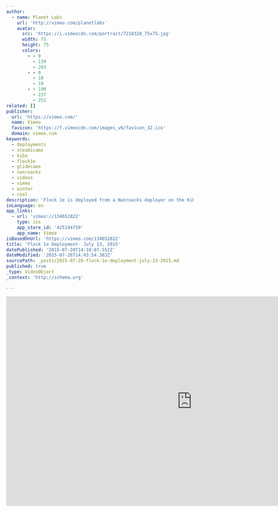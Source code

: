 ```yaml
---
author:
  - name: Planet Labs
    url: 'http://vimeo.com/planetlabs'
    avatar:
      src: 'https://i.vimeocdn.com/portrait/7210328_75x75.jpg'
      width: 75
      height: 75
      colors:
        - - 0
          - 139
          - 203
        - - 0
          - 10
          - 19
        - - 190
          - 237
          - 252
related: []
publisher:
  url: 'https://vimeo.com/'
  name: Vimeo
  favicon: 'https://f.vimeocdn.com/images_v6/favicon_32.ico'
  domain: vimeo.com
keywords:
  - deployments
  - steadicams
  - kibo
  - flock1e
  - glidecams
  - nanroacks
  - videos
  - vimeo
  - winter
  - cool
description: 'Flock 1e is deployed from a Nanroacks deployer on the Kibo Experimental Wing of the International Space Station. Video Courtesy of NASA. Read more about the deployments: https://www.planet.com/pulse/flock1e/'
inLanguage: en
app_links:
  - url: 'vimeo://134652822'
    type: ios
    app_store_id: '425194759'
    app_name: Vimeo
isBasedOnUrl: 'https://vimeo.com/134652822'
title: 'Flock 1e Deployment- July 13, 2015'
datePublished: '2015-07-28T14:10:07.552Z'
dateModified: '2015-07-28T14:43:54.383Z'
sourcePath: _posts/2015-07-28-flock-1e-deployment-july-13-2015.md
published: true
_type: VideoObject
_context: 'http://schema.org'

---
```

<iframe src="https://cdn.embedly.com/widgets/media.html?src=https%3A%2F%2Fplayer.vimeo.com%2Fvideo%2F134652822&amp;url=https%3A%2F%2Fvimeo.com%2F134652822&amp;image=http%3A%2F%2Fi.vimeocdn.com%2Fvideo%2F528237761_1280.jpg&amp;key=b7d04c9b404c499eba89ee7072e1c4f7&amp;type=text%2Fhtml&amp;schema=vimeo" width="1000" height="563" scrolling="no" frameborder="0" allowfullscreen="allowfullscreen" style=""></iframe>